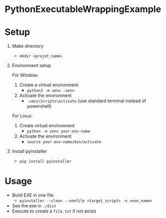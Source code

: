 # PythonExecutableWrappingExample

# Setup

1. Make directory
	- `mkdir <projet_name>`
	
1. Environment setup
	
	For Window:
	1. Create a virtual environment
		- `python3 -m venv .venv`
	1. Activate the environment 
		- `.venv\Scripts\activate` (use standard terminal instead of powershell)
	
	For Linux:
	1. Create virtual environment
		- `python -m venv your-enc-name`
	1. Activate the environment
		- `source your-env-name/bin/activate`

1. Install pyinstaller
	- `pip install pyinstaller`


# Usage
- Build EXE in one file
	- `pyinstaller --clean --onefile <target_script> -n <exe_name>`
- See the exe in `./dist`
- Execute to create a `file.txt` if not exists